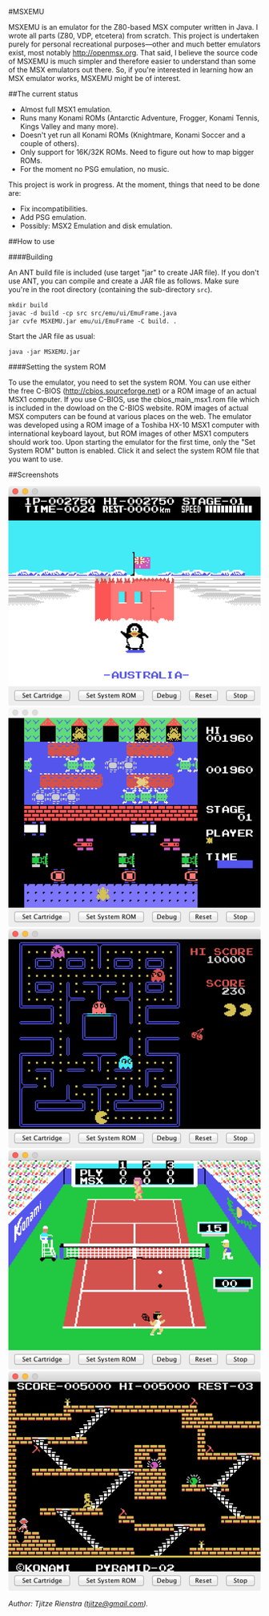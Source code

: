 #MSXEMU

MSXEMU is an emulator for the Z80-based MSX computer written in Java. 
I wrote all parts (Z80, VDP, etcetera) from scratch.
This project is undertaken purely for personal recreational purposes—other and much better emulators exist, most notably http://openmsx.org.
That said, I believe the source code of MSXEMU is much simpler and therefore easier to understand than 
  some of the MSX emulators out there.
So, if you're interested in learning how an MSX emulator works, MSXEMU might be of interest.

##The current status

- Almost full MSX1 emulation.
- Runs many Konami ROMs (Antarctic Adventure, Frogger, Konami Tennis, Kings Valley and many more).
- Doesn't yet run all Konami ROMs (Knightmare, Konami Soccer and a couple of others).
- Only support for 16K/32K ROMs. Need to figure out how to map bigger ROMs.
- For the moment no PSG emulation, no music.

This project is work in progress. At the moment, things that need to be done are:

- Fix incompatibilities.
- Add PSG emulation.
- Possibly: MSX2 Emulation and disk emulation.

##How to use

####Building

An ANT build file is included (use target "jar" to create JAR file). If you don't use ANT, you can compile
and create a JAR file as follows. Make sure you're in the root directory (containing the sub-directory `src`). 

```
mkdir build
javac -d build -cp src src/emu/ui/EmuFrame.java
jar cvfe MSXEMU.jar emu/ui/EmuFrame -C build. .
```

Start the JAR file as usual:

```
java -jar MSXEMU.jar
```

####Setting the system ROM

To use the emulator, you need to set the system ROM. You can use either the free C-BIOS (http://cbios.sourceforge.net) or a ROM image of an
actual MSX1 computer. If you use C-BIOS, use the cbios_main_msx1.rom file which is included in the dowload on the C-BIOS website.
ROM images of actual MSX computers can be found at various places on the web. The emulator was developed using a ROM image of a 
Toshiba HX-10 MSX1 computer with international keyboard layout, but ROM images of other MSX1 computers should work too. Upon starting 
the emulator for the first time, only the "Set System ROM" button is enabled. Click it and select the system ROM file that you want to 
use.

##Screenshots

![Antarctic Adventure](/MSXEMU/screenshots/antarctic.tiff?raw=true)
![Frogger](/MSXEMU/screenshots/frogger.tiff?raw=true)
![Pacman](/MSXEMU/screenshots/pacman.tiff?raw=true)
![Konami Tennis](/MSXEMU/screenshots/tennis.tiff?raw=true)
![Kings Valley](/MSXEMU/screenshots/kingsvalley.tiff?raw=true)

*Author: Tjitze Rienstra (tjitze@gmail.com).*
